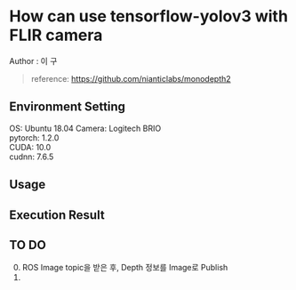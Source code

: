 # How can use tensorflow-yolov3 with FLIR camera
Author : 이  구 <br/>
 > reference: https://github.com/nianticlabs/monodepth2
 
## Environment Setting
OS: Ubuntu 18.04
Camera: Logitech BRIO  
pytorch: 1.2.0   
CUDA: 10.0   
cudnn: 7.6.5   

## Usage

## Execution Result

## TO DO
0. ROS Image topic을 받은 후, Depth 정보를 Image로 Publish
0. 
